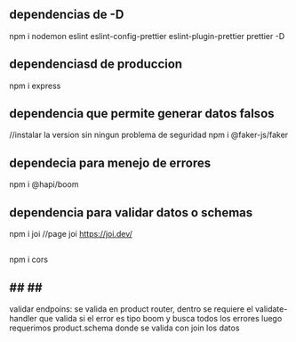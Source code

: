 ## dependencias de -D
npm i nodemon eslint eslint-config-prettier eslint-plugin-prettier prettier -D

## dependenciasd de produccion
npm i express

## dependencia que permite generar datos falsos
//instalar la version sin ningun problema de seguridad
npm i @faker-js/faker

## dependecia para menejo de errores
npm i @hapi/boom

## dependencia para validar datos o schemas
npm i joi
//page joi
https://joi.dev/

##
npm i cors

## ## ## ##
validar endpoins: se valida en 
product router, dentro se requiere el validate-handler que valida si el error es tipo boom y busca todos los errores
luego requerimos product.schema
donde se valida con join los datos
